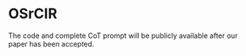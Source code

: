 # OSrCIR

The code and complete CoT prompt will be publicly available after our paper has been accepted.
